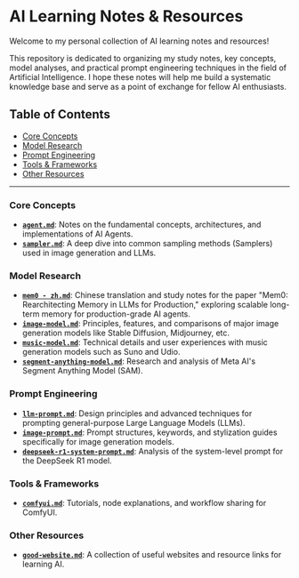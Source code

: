 # AI Learning Notes & Resources

Welcome to my personal collection of AI learning notes and resources!

This repository is dedicated to organizing my study notes, key concepts, model analyses, and practical prompt engineering techniques in the field of Artificial Intelligence. I hope these notes will help me build a systematic knowledge base and serve as a point of exchange for fellow AI enthusiasts.

## Table of Contents

- [Core Concepts](#core-concepts)
- [Model Research](#model-research)
- [Prompt Engineering](#prompt-engineering)
- [Tools & Frameworks](#tools--frameworks)
- [Other Resources](#other-resources)

---

### Core Concepts

- [**`agent.md`**](./agent.md): Notes on the fundamental concepts, architectures, and implementations of AI Agents.
- [**`sampler.md`**](./sampler.md): A deep dive into common sampling methods (Samplers) used in image generation and LLMs.

### Model Research

- [**`mem0 - zh.md`**](./mem0%20-%20zh.md): Chinese translation and study notes for the paper "Mem0: Rearchitecting Memory in LLMs for Production," exploring scalable long-term memory for production-grade AI agents.
- [**`image-model.md`**](./image-model.md): Principles, features, and comparisons of major image generation models like Stable Diffusion, Midjourney, etc.
- [**`music-model.md`**](./music-model.md): Technical details and user experiences with music generation models such as Suno and Udio.
- [**`segment-anything-model.md`**](./segment-anything-model.md): Research and analysis of Meta AI's Segment Anything Model (SAM).

### Prompt Engineering

- [**`llm-prompt.md`**](./llm-prompt.md): Design principles and advanced techniques for prompting general-purpose Large Language Models (LLMs).
- [**`image-prompt.md`**](./image-prompt.md): Prompt structures, keywords, and stylization guides specifically for image generation models.
- [**`deepseek-r1-system-prompt.md`**](./deepseek-r1-system-prompt.md): Analysis of the system-level prompt for the DeepSeek R1 model.

### Tools & Frameworks

- [**`comfyui.md`**](./comfyui.md): Tutorials, node explanations, and workflow sharing for ComfyUI.

### Other Resources

- [**`good-website.md`**](./good-website.md): A collection of useful websites and resource links for learning AI.
